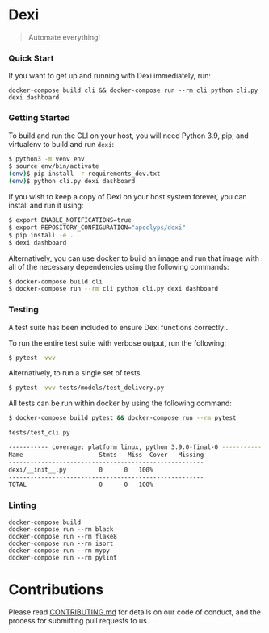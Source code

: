 # Dexi

> Automate everything!

### Quick Start

If you want to get up and running with Dexi immediately, run:

```
docker-compose build cli && docker-compose run --rm cli python cli.py dexi dashboard
```

### Getting Started

To build and run the CLI on your host, you will need Python 3.9, pip, and virtualenv to build and run `dexi`:

```bash
$ python3 -m venv env
$ source env/bin/activate
(env)$ pip install -r requirements_dev.txt
(env)$ python cli.py dexi dashboard
```

If you wish to keep a copy of Dexi on your host system forever, you can install and run it using:

```bash
$ export ENABLE_NOTIFICATIONS=true
$ export REPOSITORY_CONFIGURATION="apoclyps/dexi"
$ pip install -e .
$ dexi dashboard
```

Alternatively, you can use docker to build an image and run that image with all of the necessary dependencies using the following commands:

```bash
$ docker-compose build cli
$ docker-compose run --rm cli python cli.py dexi dashboard
```

### Testing

A test suite has been included to ensure Dexi functions correctly:.

To run the entire test suite with verbose output, run the following:

```bash
$ pytest -vvv
```

Alternatively, to run a single set of tests.

```bash
$ pytest -vvv tests/models/test_delivery.py
```

All tests can be run within docker by using the following command:

```bash
$ docker-compose build pytest && docker-compose run --rm pytest

tests/test_cli.py

----------- coverage: platform linux, python 3.9.0-final-0 -----------
Name                     Stmts   Miss  Cover   Missing
------------------------------------------------------
dexi/__init__.py         0      0   100%
------------------------------------------------------
TOTAL                    0      0   100%
```

### Linting

```
docker-compose build
docker-compose run --rm black
docker-compose run --rm flake8
docker-compose run --rm isort
docker-compose run --rm mypy
docker-compose run --rm pylint
```

# Contributions

Please read [CONTRIBUTING.md](.github/CONTRIBUTING.md) for details on our code of conduct, and the process for submitting pull requests to us.

